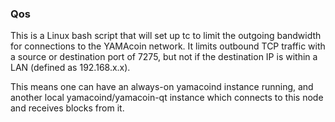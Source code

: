 ### Qos ###

This is a Linux bash script that will set up tc to limit the outgoing bandwidth for connections to the YAMAcoin network. It limits outbound TCP traffic with a source or destination port of 7275, but not if the destination IP is within a LAN (defined as 192.168.x.x).

This means one can have an always-on yamacoind instance running, and another local yamacoind/yamacoin-qt instance which connects to this node and receives blocks from it.
